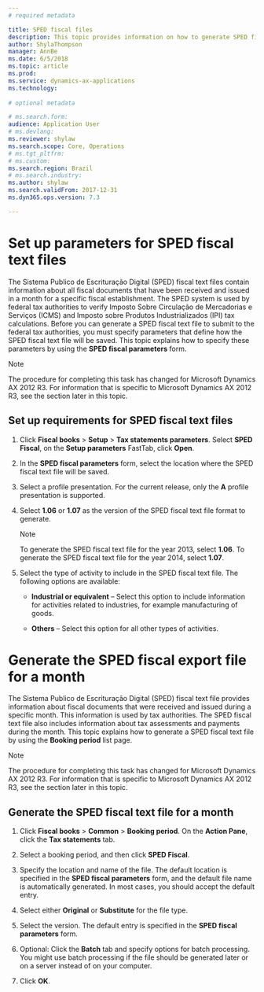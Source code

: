 ```yaml
---
# required metadata

title: SPED fiscal files
description: This topic provides information on how to generate SPED fiscal export files for Brazil. 
author: ShylaThompson
manager: AnnBe
ms.date: 6/5/2018
ms.topic: article
ms.prod: 
ms.service: dynamics-ax-applications
ms.technology: 
			
# optional metadata

# ms.search.form:  
audience: Application User
# ms.devlang: 
ms.reviewer: shylaw
ms.search.scope: Core, Operations
# ms.tgt_pltfrm: 
# ms.custom: 
ms.search.region: Brazil
# ms.search.industry: 
ms.author: shylaw
ms.search.validFrom: 2017-12-31
ms.dyn365.ops.version: 7.3

---
```


# Set up parameters for SPED fiscal text files 

The Sistema Publico de Escrituração Digital (SPED) fiscal text files contain information about all fiscal documents that have been received and issued in a month for a specific fiscal establishment. The SPED system is used by federal tax authorities to verify Imposto Sobre Circulação de Mercadorias e Serviços (ICMS) and Imposto sobre Produtos Industrializados (IPI) tax calculations. Before you can generate a SPED fiscal text file to submit to the federal tax authorities, you must specify parameters that define how the SPED fiscal text file will be saved. This topic explains how to specify these parameters by using the **SPED fiscal parameters** form. 


> [!NOTE]
> The procedure for completing this task has changed for Microsoft Dynamics AX 2012 R3. For information that is specific to Microsoft Dynamics AX 2012 R3, see the section later in this topic.



## Set up requirements for SPED fiscal text files

1.  Click **Fiscal books** \> **Setup** \> **Tax statements parameters**. Select **SPED Fiscal**, on the **Setup parameters** FastTab, click **Open**.

2.  In the **SPED fiscal parameters** form, select the location where the SPED fiscal text file will be saved.

3.  Select a profile presentation. For the current release, only the **A** profile presentation is supported.

4.  Select **1.06** or **1.07** as the version of the SPED fiscal text file format to generate.
    

    > [!NOTE]
    > To generate the SPED fiscal text file for the year 2013, select <STRONG>1.06</STRONG>. To generate the SPED fiscal text file for the year 2014, select <STRONG>1.07</STRONG>.



5.  Select the type of activity to include in the SPED fiscal text file. The following options are available:
    
      - **Industrial or equivalent** – Select this option to include information for activities related to industries, for example manufacturing of goods.
    
      - **Others** – Select this option for all other types of activities.

# Generate the SPED fiscal export file for a month 

The Sistema Publico de Escrituração Digital (SPED) fiscal text file provides information about fiscal documents that were received and issued during a specific month. This information is used by tax authorities. The SPED fiscal text file also includes information about tax assessments and payments during the month. This topic explains how to generate a SPED fiscal text file by using the **Booking period** list page.


> [!NOTE]
> The procedure for completing this task has changed for Microsoft Dynamics AX 2012 R3. For information that is specific to Microsoft Dynamics AX 2012 R3, see the section later in this topic.



## Generate the SPED fiscal text file for a month

1.  Click **Fiscal books** \> **Common** \> **Booking period**. On the **Action Pane**, click the **Tax statements** tab.

2.  Select a booking period, and then click **SPED Fiscal**.

3.  Specify the location and name of the file. The default location is specified in the **SPED fiscal parameters** form, and the default file name is automatically generated. In most cases, you should accept the default entry.

4.  Select either **Original** or **Substitute** for the file type.

5.  Select the version. The default entry is specified in the **SPED fiscal parameters** form.

6.  Optional: Click the **Batch** tab and specify options for batch processing. You might use batch processing if the file should be generated later or on a server instead of on your computer.

7.  Click **OK**.

